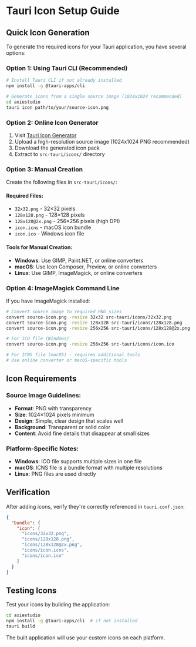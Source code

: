 # Tauri Icon Setup Guide

## Quick Icon Generation

To generate the required icons for your Tauri application, you have several options:

### Option 1: Using Tauri CLI (Recommended)
```bash
# Install Tauri CLI if not already installed
npm install -g @tauri-apps/cli

# Generate icons from a single source image (1024x1024 recommended)
cd axiestudio
tauri icon path/to/your/source-icon.png
```

### Option 2: Online Icon Generator
1. Visit [Tauri Icon Generator](https://tauri.app/guides/features/icons/)
2. Upload a high-resolution source image (1024x1024 PNG recommended)
3. Download the generated icon pack
4. Extract to `src-tauri/icons/` directory

### Option 3: Manual Creation
Create the following files in `src-tauri/icons/`:

#### Required Files:
- `32x32.png` - 32×32 pixels
- `128x128.png` - 128×128 pixels
- `128x128@2x.png` - 256×256 pixels (high DPI)
- `icon.icns` - macOS icon bundle
- `icon.ico` - Windows icon file

#### Tools for Manual Creation:
- **Windows**: Use GIMP, Paint.NET, or online converters
- **macOS**: Use Icon Composer, Preview, or online converters  
- **Linux**: Use GIMP, ImageMagick, or online converters

### Option 4: ImageMagick Command Line
If you have ImageMagick installed:

```bash
# Convert source image to required PNG sizes
convert source-icon.png -resize 32x32 src-tauri/icons/32x32.png
convert source-icon.png -resize 128x128 src-tauri/icons/128x128.png
convert source-icon.png -resize 256x256 src-tauri/icons/128x128@2x.png

# For ICO file (Windows)
convert source-icon.png -resize 256x256 src-tauri/icons/icon.ico

# For ICNS file (macOS) - requires additional tools
# Use online converter or macOS-specific tools
```

## Icon Requirements

### Source Image Guidelines:
- **Format**: PNG with transparency
- **Size**: 1024×1024 pixels minimum
- **Design**: Simple, clear design that scales well
- **Background**: Transparent or solid color
- **Content**: Avoid fine details that disappear at small sizes

### Platform-Specific Notes:
- **Windows**: ICO file supports multiple sizes in one file
- **macOS**: ICNS file is a bundle format with multiple resolutions
- **Linux**: PNG files are used directly

## Verification

After adding icons, verify they're correctly referenced in `tauri.conf.json`:

```json
{
  "bundle": {
    "icon": [
      "icons/32x32.png",
      "icons/128x128.png", 
      "icons/128x128@2x.png",
      "icons/icon.icns",
      "icons/icon.ico"
    ]
  }
}
```

## Testing Icons

Test your icons by building the application:

```bash
cd axiestudio
npm install -g @tauri-apps/cli  # if not installed
tauri build
```

The built application will use your custom icons on each platform.
